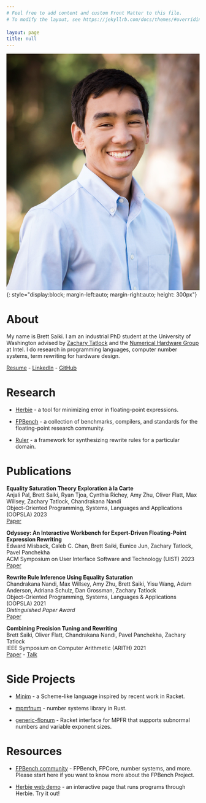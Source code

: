 ```yaml
---
# Feel free to add content and custom Front Matter to this file.
# To modify the layout, see https://jekyllrb.com/docs/themes/#overriding-theme-defaults

layout: page
title: null
---
```


![My Picture](assets/bsaiki.jpg){: style="display:block; margin-left:auto; margin-right:auto; height: 300px"}

# About

My name is Brett Saiki.
I am an industrial PhD student at the University of Washington
  advised by [Zachary Tatlock](https://homes.cs.washington.edu/~ztatlock/) and
  the [Numerical Hardware Group](https://www.intel.com/content/www/us/en/developer/topic-technology/open/graphics-numerical-hardware/overview.html)
  at Intel.
I do research in programming languages, computer number systems,
  term rewriting for hardware design.

[Resume](assets/resume.pdf) -
[LinkedIn](https://linkedin.com/in/brettsaiki) -
[GitHub](https://github.com/bksaiki)

# Research

 - [Herbie](https://github.com/herbie-fp/herbie) - a tool for minimizing error
    in floating-point expressions.

 - [FPBench](https://github.com/FPBench/FPBench) - a collection of benchmarks,
    compilers, and standards for the floating-point research community.

 - [Ruler](https://github.com/uwplse/ruler) - a framework for synthesizing
    rewrite rules for a particular domain.

# Publications

**Equality Saturation Theory Exploration à la Carte**  
Anjali Pal, Brett Saiki, Ryan Tjoa, Cynthia Richey, Amy Zhu, Oliver Flatt,
Max Willsey, Zachary Tatlock, Chandrakana Nandi  
Object-Oriented Programming, Systems, Languages and Applications (OOPSLA) 2023  
[Paper](https://ajpal.github.io/assets/files/enumo-paper.pdf)

**Odyssey: An Interactive Workbench for Expert-Driven Floating-Point Expression Rewriting**  
Edward Misback, Caleb C. Chan, Brett Saiki, Eunice Jun, Zachary Tatlock, Pavel Panchekha  
ACM Symposium on User Interface Software and Technology (UIST) 2023  
[Paper](https://arxiv.org/pdf/2305.10599.pdf)

**Rewrite Rule Inference Using Equality Saturation**  
Chandrakana Nandi, Max Willsey, Amy Zhu, Brett Saiki, Yisu Wang,
Adam Anderson, Adriana Schulz, Dan Grossman, Zachary Tatlock  
Object-Oriented Programming, Systems, Languages & Applications (OOPSLA) 2021  
_Distinguished Paper Award_  
[Paper](https://arxiv.org/pdf/2108.10436.pdf)

**Combining Precision Tuning and Rewriting**  
Brett Saiki, Oliver Flatt, Chandrakana Nandi, Pavel Panchekha, Zachary Tatlock  
IEEE Symposium on Computer Arithmetic (ARITH) 2021  
[Paper](https://herbie.uwplse.org/arith21-paper.pdf) -
[Talk](https://youtu.be/ytWhp0I8KVw)

# Side Projects

 - [Minim](https://github.com/bksaiki/Minim) - a Scheme-like language inspired by recent work in Racket.

 - [mpmfnum](https://github.com/bksaiki/mpmfnum-rust) - number systems library in Rust.

 - [generic-flonum](https://docs.racket-lang.org/generic-flonum/index.html) -
    Racket interface for MPFR that supports subnormal numbers and variable exponent sizes.

# Resources

 - [FPBench community](https://fpbench.org) - FPBench, FPCore, number systems, and more.
    Please start here if you want to know more about the FPBench Project.
  
 - [Herbie web demo](https://herbie.uwplse.org/demo) - an interactive page
    that runs programs through Herbie. Try it out!

